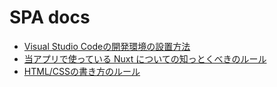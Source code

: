 # SPA docs

* [Visual Studio Codeの開発環境の設置方法](vscode.md)
* [当アプリで使っている Nuxt についての知っとくべきのルール](nuxt-rules.md)
* [HTML/CSSの書き方のルール](html-css-style.md)
